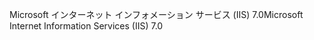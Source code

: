 <span data-ttu-id="565d5-101">Microsoft インターネット インフォメーション サービス (IIS) 7.0</span><span class="sxs-lookup"><span data-stu-id="565d5-101">Microsoft Internet Information Services (IIS) 7.0</span></span>
